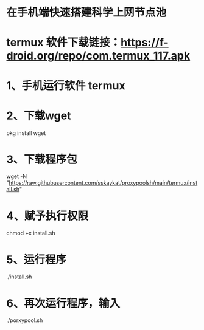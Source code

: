 # 在手机端快速搭建科学上网节点池
# termux 软件下载链接：https://f-droid.org/repo/com.termux_117.apk
# 1、手机运行软件 termux
# 2、下载wget
pkg install wget
# 3、下载程序包
wget -N "https://raw.githubusercontent.com/sskaykat/proxypoolsh/main/termux/install.sh"
# 4、赋予执行权限
chmod +x install.sh
# 5、运行程序
./install.sh
# 6、再次运行程序，输入
./porxypool.sh

